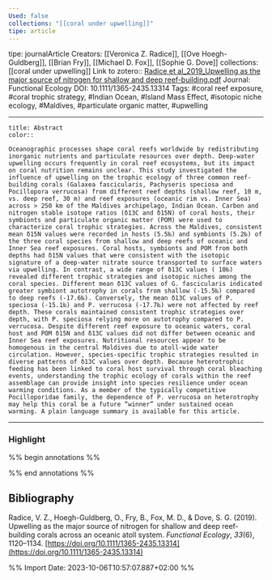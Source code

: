 ```yaml
---
Used: false
collections: "[[coral under upwelling]]"
tipe: article
---
```

tipe: journalArticle
Creators: [[Veronica Z. Radice]], [[Ove Hoegh-Guldberg]], [[Brian Fry]], [[Michael D. Fox]], [[Sophie G. Dove]]
collections: [[coral under upwelling]]
Link to zotero:: [Radice et al_2019_Upwelling as the major source of nitrogen for shallow and deep reef-building.pdf](zotero://select/library/items/IDE3QZHX)
Journal: Functional Ecology
DOI: 10.1111/1365-2435.13314
Tags: #coral reef exposure, #coral trophic strategy, #Indian Ocean, #Island Mass Effect, #isotopic niche ecology, #Maldives, #particulate organic matter, #upwelling

---
```ad-note
title: Abstract
color:: 

Oceanographic processes shape coral reefs worldwide by redistributing inorganic nutrients and particulate resources over depth. Deep-water upwelling occurs frequently in coral reef ecosystems, but its impact on coral nutrition remains unclear. This study investigated the influence of upwelling on the trophic ecology of three common reef-building corals (Galaxea fascicularis, Pachyseris speciosa and Pocillopora verrucosa) from different reef depths (shallow reef, 10 m, vs. deep reef, 30 m) and reef exposures (oceanic rim vs. Inner Sea) across > 250 km of the Maldives archipelago, Indian Ocean. Carbon and nitrogen stable isotope ratios (δ13C and δ15N) of coral hosts, their symbionts and particulate organic matter (POM) were used to characterize coral trophic strategies. Across the Maldives, consistent mean δ15N values were recorded in hosts (5.5‰) and symbionts (5.2‰) of the three coral species from shallow and deep reefs of oceanic and Inner Sea reef exposures. Coral hosts, symbionts and POM from both depths had δ15N values that were consistent with the isotopic signature of a deep-water nitrate source transported to surface waters via upwelling. In contrast, a wide range of δ13C values ( 10‰) revealed different trophic strategies and isotopic niches among the coral species. Different mean δ13C values of G. fascicularis indicated greater symbiont autotrophy in corals from shallow (-15.5‰) compared to deep reefs (-17.6‰). Conversely, the mean δ13C values of P. speciosa (-15.1‰) and P. verrucosa (-17.7‰) were not affected by reef depth. These corals maintained consistent trophic strategies over depth, with P. speciosa relying more on autotrophy compared to P. verrucosa. Despite different reef exposure to oceanic waters, coral host and POM δ15N and δ13C values did not differ between oceanic and Inner Sea reef exposures. Nutritional resources appear to be homogenous in the central Maldives due to atoll-wide water circulation. However, species-specific trophic strategies resulted in diverse patterns of δ13C values over depth. Because heterotrophic feeding has been linked to coral host survival through coral bleaching events, understanding the trophic ecology of corals within the reef assemblage can provide insight into species resilience under ocean warming conditions. As a member of the typically competitive Pocilloporidae family, the dependence of P. verrucosa on heterotrophy may help this coral be a future “winner” under sustained ocean warming. A plain language summary is available for this article.

```

---
### Highlight

%% begin annotations %%

%% end annotations %%

## Bibliography

Radice, V. Z., Hoegh-Guldberg, O., Fry, B., Fox, M. D., & Dove, S. G. (2019). Upwelling as the major source of nitrogen for shallow and deep reef-building corals across an oceanic atoll system. _Functional Ecology_, _33_(6), 1120–1134. [https://doi.org/10.1111/1365-2435.13314](https://doi.org/10.1111/1365-2435.13314)

%% Import Date: 2023-10-06T10:57:07.887+02:00 %%

